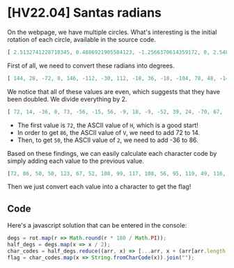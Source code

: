# [HV22.04] Santas radians

On the webpage, we have multiple circles. What's interesting is the initial rotation of each circle, available in the source code.

```js
[ 2.5132741228718345, 0.4886921905584123, -1.2566370614359172, 0, 2.548180707911721, -1.9547687622336491, -0.5235987755982988, 1.9547687622336491, -0.3141592653589793, 0.6283185307179586, -0.3141592653589793, -1.8151424220741028, 1.361356816555577, 0.8377580409572781, -2.443460952792061, 2.3387411976724013, -0.41887902047863906, -0.3141592653589793, -0.5235987755982988, -0.24434609527920614, 1.8151424220741028 ];
```

First of all, we need to convert these radians into degrees.

```js
[ 144, 28, -72, 0, 146, -112, -30, 112, -18, 36, -18, -104, 78, 48, -140, 134, -24, -18, -30, -14, 104 ]
```

We notice that all of these values are even, which suggests that they have been doubled. We divide everything by 2.

```js
[ 72, 14, -36, 0, 73, -56, -15, 56, -9, 18, -9, -52, 39, 24, -70, 67, -12, -9, -15, -7, 52 ]
```

- The first value is `72`, the ASCII value of `H`, which is a good start!
- In order to get `86`, the ASCII value of `V`, we need to add 72 to 14.
- Then, to get `50`, the ASCII value of `2`, we need to add -36 to 86.

Based on these findings, we can easily calculate each character code by simply adding each value to the previous value.

```js
[72, 86, 50, 50, 123, 67, 52, 108, 99, 117, 108, 56, 95, 119, 49, 116, 104, 95, 80, 73, 125]
```

Then we just convert each value into a character to get the flag!

## Code

Here's a javascript solution that can be entered in the console:

```js
degs = rot.map(r => Math.round(r * 180 / Math.PI));
half_degs = degs.map(x => x / 2);
char_codes = half_degs.reduce((arr, x) => [...arr, x + (arr[arr.length - 1] ?? 0)], []);
flag = char_codes.map(x => String.fromCharCode(x)).join("");
```
